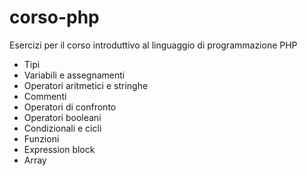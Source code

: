 # corso-php

Esercizi per il corso introduttivo al linguaggio di programmazione PHP

- Tipi
- Variabili e assegnamenti
- Operatori aritmetici e stringhe
- Commenti
- Operatori di confronto
- Operatori booleani
- Condizionali e cicli
- Funzioni
- Expression block
- Array